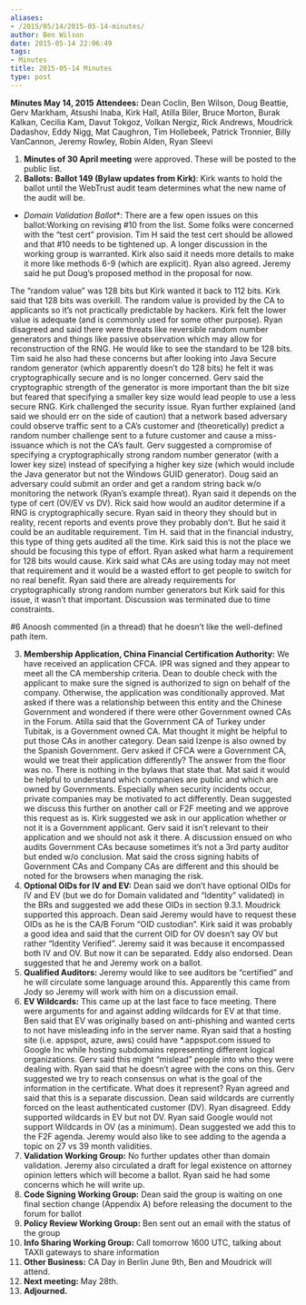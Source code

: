 ```yaml
---
aliases:
- /2015/05/14/2015-05-14-minutes/
author: Ben Wilson
date: 2015-05-14 22:06:49
tags:
- Minutes
title: 2015-05-14 Minutes
type: post
---
```


**Minutes May 14, 2015**
**Attendees:** Dean Coclin, Ben Wilson, Doug Beattie, Gerv Markham, Atsushi Inaba, Kirk Hall, Atilla Biler, Bruce Morton, Burak Kalkan, Cecilia Kam, Davut Tokgoz, Volkan Nergiz, Rick Andrews, Moudrick Dadashov, Eddy Nigg, Mat Caughron, Tim Hollebeek, Patrick Tronnier, Billy VanCannon, Jeremy Rowley, Robin Alden, Ryan Sleevi  

1. **Minutes of 30 April meeting** were approved. These will be posted to the public list.
1. **Ballots:** **Ballot 149 (Bylaw updates from Kirk)**: Kirk wants to hold the ballot until the WebTrust audit team determines what the new name of the audit will be.

- *Domain Validation Ballot*\*: There are a few open issues on this ballot:Working on revising #10 from the list. Some folks were concerned with the “test cert” provision. Tim H said the test cert should be allowed and that #10 needs to be tightened up. A longer discussion in the working group is warranted. Kirk also said it needs more details to make it more like methods 6-9 (which are explicit). Ryan also agreed. Jeremy said he put Doug’s proposed method in the proposal for now.

The “random value” was 128 bits but Kirk wanted it back to 112 bits. Kirk said that 128 bits was overkill. The random value is provided by the CA to applicants so it’s not practically predictable by hackers. Kirk felt the lower value is adequate (and is commonly used for some other purpose). Ryan disagreed and said there were threats like reversible random number generators and things like passive observation which may allow for reconstruction of the RNG. He would like to see the standard to be 128 bits. Tim said he also had these concerns but after looking into Java Secure random generator (which apparently doesn’t do 128 bits) he felt it was cryptographically secure and is no longer concerned. Gerv said the cryptographic strength of the generator is more important than the bit size but feared that specifying a smaller key size would lead people to use a less secure RNG. Kirk challenged the security issue. Ryan further explained (and said we should err on the side of caution) that a network based adversary could observe traffic sent to a CA’s customer and (theoretically) predict a random number challenge sent to a future customer and cause a miss-issuance which is not the CA’s fault. Gerv suggested a compromise of specifying a cryptographically strong random number generator (with a lower key size) instead of specifying a higher key size (which would include the Java generator but not the Windows GUID generator). Doug said an adversary could submit an order and get a random string back w/o monitoring the network (Ryan’s example threat). Ryan said it depends on the type of cert (OV/EV vs DV). Rick said how would an auditor determine if a RNG is cryptographically secure. Ryan said in theory they should but in reality, recent reports and events prove they probably don’t. But he said it could be an auditable requirement. Tim H. said that in the financial industry, this type of thing gets audited all the time. Kirk said this is not the place we should be focusing this type of effort. Ryan asked what harm a requirement for 128 bits would cause. Kirk said what CAs are using today may not meet that requirement and it would be a wasted effort to get people to switch for no real benefit. Ryan said there are already requirements for cryptographically strong random number generators but Kirk said for this issue, it wasn’t that important. Discussion was terminated due to time constraints.

#6 Anoosh commented (in a thread) that he doesn’t like the well-defined path item.

3. **Membership Application, China Financial Certification Authority:** We have received an application CFCA. IPR was signed and they appear to meet all the CA membership criteria. Dean to double check with the applicant to make sure the signed is authorized to sign on behalf of the company. Otherwise, the application was conditionally approved. Mat asked if there was a relationship between this entity and the Chinese Government and wondered if there were other Government owned CAs in the Forum. Atilla said that the Government CA of Turkey under Tubitak, is a Government owned CA. Mat thought it might be helpful to put those CAs in another category. Dean said Izenpe is also owned by the Spanish Government. Gerv asked if CFCA were a Government CA, would we treat their application differently? The answer from the floor was no. There is nothing in the bylaws that state that. Mat said it would be helpful to understand which companies are public and which are owned by Governments. Especially when security incidents occur, private companies may be motivated to act differently. Dean suggested we discuss this further on another call or F2F meeting and we approve this request as is. Kirk suggested we ask in our application whether or not it is a Government applicant. Gerv said it isn’t relevant to their application and we should not ask it there. A discussion ensued on who audits Government CAs because sometimes it’s not a 3rd party auditor but ended w/o conclusion. Mat said the cross signing habits of Government CAs and Company CAs are different and this should be noted for the browsers when managing the risk.
1. **Optional OIDs for IV and EV:** Dean said we don’t have optional OIDs for IV and EV (but we do for Domain validated and “Identity” validated) in the BRs and suggested we add these OIDs in section 9.3.1. Moudrick supported this approach. Dean said Jeremy would have to request these OIDs as he is the CA/B Forum “OID custodian”. Kirk said it was probably a good idea and said that the current OID for OV doesn’t say OV but rather “Identity Verified”. Jeremy said it was because it encompassed both IV and OV. But now it can be separated. Eddy also endorsed. Dean suggested that he and Jeremy work on a ballot.
1. **Qualified Auditors:** Jeremy would like to see auditors be “certified” and he will circulate some language around this. Apparently this came from Jody so Jeremy will work with him on a discussion email.
1. **EV Wildcards:** This came up at the last face to face meeting. There were arguments for and against adding wildcards for EV at that time. Ben said that EV was originally based on anti-phishing and wanted certs to not have misleading info in the server name. Ryan said that a hosting site (i.e. appspot, azure, aws) could have \*.appspot.com issued to Google Inc while hosting subdomains representing different logical organizations. Gerv said this might “mislead” people into who they were dealing with. Ryan said that he doesn’t agree with the cons on this. Gerv suggested we try to reach consensus on what is the goal of the information in the certificate. What does it represent? Ryan agreed and said that this is a separate discussion. Dean said wildcards are currently forced on the least authenticated customer (DV). Ryan disagreed. Eddy supported wildcards in EV but not DV. Ryan said Google would not support Wildcards in OV (as a minimum). Dean suggested we add this to the F2F agenda. Jeremy would also like to see adding to the agenda a topic on 27 vs 39 month validities.
1. **Validation Working Group:** No further updates other than domain validation. Jeremy also circulated a draft for legal existence on attorney opinion letters which will become a ballot. Ryan said he had some concerns which he will write up.
1. **Code Signing Working Group:** Dean said the group is waiting on one final section change (Appendix A) before releasing the document to the forum for ballot
1. **Policy Review Working Group:** Ben sent out an email with the status of the group
1. **Info Sharing Working Group:** Call tomorrow 1600 UTC, talking about TAXII gateways to share information
1. **Other Business:** CA Day in Berlin June 9th, Ben and Moudrick will attend.
1. **Next meeting:** May 28th.
1. **Adjourned.**